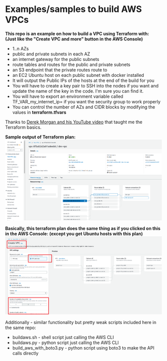# Examples/samples to build AWS VPCs

**This repo is an example on how to build a VPC using Terraform with:<br>**
**(Just like the "Create VPC and more" button in the AWS Console)**
- 1..n AZs
- public and private subnets in each AZ
- an internet gateway for the public subnets
- route tables and routes for the public and private subnets
- an S3 endpoint that the private routes route to
- an EC2 Ubuntu host on each public subnet with docker installed
- It will output the Public IPs of the hosts at the end of the build for you
- You will have to create a key pair to SSH into the nodes if you want and update the name of the key in the code.  I'm sure you can find it.
- You will have to export an environment variable called TF_VAR_my_internet_ip=<your internet IP> if you want the security group to work properly
- You can control the number of AZs and CIDR blocks by modifying the values in **terraform.tfvars**

Thanks to [Derek Morgan and his YouTube video](https://youtu.be/iRaai1IBlB0) that taught me the Terraform basics.

  **Sample output of Terraform plan:**
  <img src="images/vpcs.png">
  

**Basically, this terraform plan does the same thing as if you clicked on this in the AWS Console: (except you get Ubuntu hosts with this plan)**
  <img src="images/aws_example.png">


Additionally - similar functionality but pretty weak scripts included here in the same repo:
- buildaws.sh  - shell script just calling the AWS CLI
- buildaws.py  - python script just calling the AWS CLI
- build_aws_with_boto3.py   - python script using boto3 to make the API calls directly

